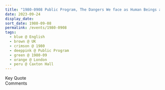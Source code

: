 ```yaml
---
title: "1980-0908 Public Program, The Dangers We face as Human Beings and Faith in Sahaja Yoga Is the Only Way You Can Rise and Understand and Move and Grow with It (The Faith Is the Strength of Sahaja Yoga), Caxton Hall, 10 Caxton Street, Westminster, London, UK"
date: 2023-09-24
display_date: 
sort_date: 1980-09-08
permalink: /events/1980-0908
tags:
  - blue @ English
  - brown @ UK
  - crimson @ 1980
  - deeppink @ Public Program
  - green @ 1980-09
  - orange @ London
  - peru @ Caxton Hall
---
```


<wave-list>
  <list-title color="green" width="75">Key Quote</list-title>
  <list-item color="BlanchedAlmond"  width="200"></list-item>
  <list-item color="Lavender"></list-item>
  <list-item color="BlanchedAlmond"></list-item>
</wave-list>

<br>

<wave-list>
  <list-title color="green" width="75">Comments</list-title>
  <list-item color="BlanchedAlmond"  width="200"></list-item>
  <list-item color="Lavender"></list-item>
  <list-item color="BlanchedAlmond"></list-item>
</wave-list>